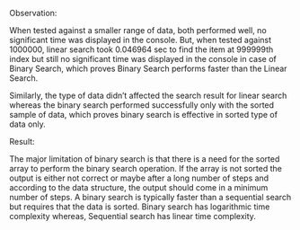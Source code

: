 Observation:

When tested against a smaller range of data, both performed well, no significant time was displayed in the console. But, when tested against 1000000, linear search took 0.046964 sec to find the item at 999999th index but still no significant time was displayed in the console in case of Binary Search, which proves Binary Search performs faster than the Linear Search.

Similarly, the type of data didn’t affected the search result for linear search whereas the binary search performed successfully only with the sorted sample of data, which proves binary search is effective in sorted type of data only.

Result:

The major limitation of binary search is that there is a need for the sorted array to perform the binary search operation.
If the array is not sorted the output is either not correct or maybe after a long number of steps and according to the data structure, the output should come in a minimum number of steps.
A binary search is typically faster than a sequential search but requires that the data is sorted. Binary search has logarithmic time complexity whereas, Sequential search has linear time complexity.
